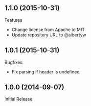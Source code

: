 ## 1.1.0 (2015-10-31)

Features
 - Change license from Apache to MIT
 - Update repository URL to @albertyw

## 1.0.1 (2015-10-31)

Bugfixes:
 - Fix parsing if header is undefined

## 1.0.0 (2014-09-07)

Initial Release
